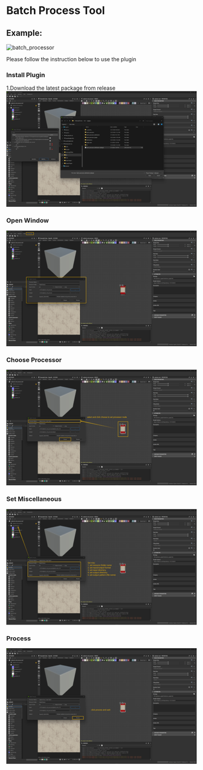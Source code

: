 # Batch Process Tool

## Example:
![batch_processor](tutorial/batch_processor.gif)


Please follow the instruction below to use the plugin

### Install Plugin
1.Download the latest package from release
![install](tutorial/install.png)

### Open Window
![open_window](tutorial/open_window.png)

### Choose Processor
![choose_processor](tutorial/choose_processor.png)

### Set Miscellaneous
![set_misc](tutorial/set_misc.png)

### Process
![click_process](tutorial/click_process.png)